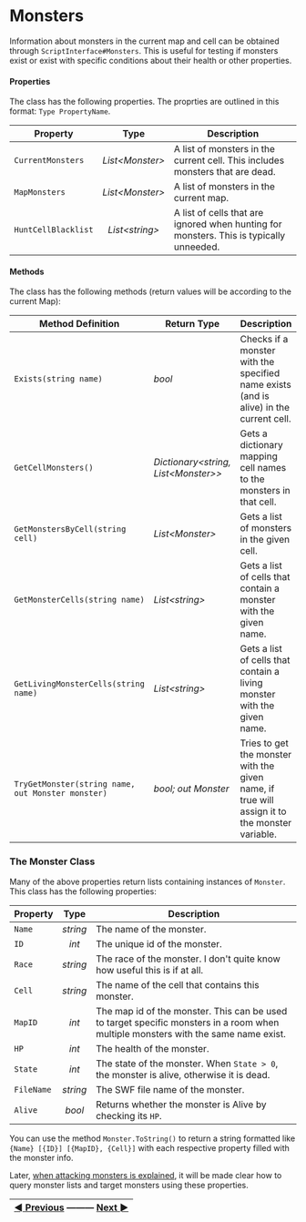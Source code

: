 Monsters
======
Information about monsters in the current map and cell can be obtained through `ScriptInterface#Monsters`. This is useful for testing if monsters exist or exist with specific conditions about their health or other properties.

#### Properties
The class has the following properties. The proprties are outlined in this format: `Type PropertyName`.

| Property | Type | Description |
|---|:---:|---|
| `CurrentMonsters` | *List\<Monster>* | A list of monsters in the current cell. This includes monsters that are dead. |
| `MapMonsters` | *List\<Monster>* | A list of monsters in the current map. |
| `HuntCellBlacklist` | *List\<string>* | A list of cells that are ignored when hunting for monsters. This is typically unneeded. |

#### Methods
The class has the following methods (return values will be according to the current Map):

| Method Definition | Return Type | Description |
|---|---|---|
| `Exists(string name)` | *bool* | Checks if a monster with the specified name exists (and is alive) in the current cell. |
| `GetCellMonsters()` | *Dictionary\<string, List\<Monster>>* | Gets a dictionary mapping cell names to the monsters in that cell. |
| `GetMonstersByCell(string cell)` | *List\<Monster>* | Gets a list of monsters in the given cell. |
| `GetMonsterCells(string name)` | *List\<string>* | Gets a list of cells that contain a monster with the given name. |
| `GetLivingMonsterCells(string name)` | *List\<string>* | Gets a list of cells that contain a living monster with the given name. |
| `TryGetMonster(string name, out Monster monster)` | *bool; out Monster* | Tries to get the monster with the given name, if true will assign it to the monster variable. |

### The Monster Class
Many of the above properties return lists containing instances of `Monster`. This class has the following properties:

| Property | Type | Description |
|---|:---:|---|
| `Name` | *string* | The name of the monster. |
| `ID` | *int* | The unique id of the monster. |
| `Race` | *string* | The race of the monster. I don't quite know how useful this is if at all. |
| `Cell` | *string* | The name of the cell that contains this monster. |
| `MapID` | *int* | The map id of the monster. This can be used to target specific monsters in a room when multiple monsters with the same name exist. |
| `HP` | *int* | The health of the monster. |
| `State` | *int* | The state of the monster. When `State > 0`, the monster is alive, otherwise it is dead. |
| `FileName` | *string* | The SWF file name of the monster. |
| `Alive` | *bool* | Returns whether the monster is Alive by checking its `HP`. |

You can use the method `Monster.ToString()` to return a string formatted like `{Name} [{ID}] [{MapID}, {Cell}]` with each respective property filled with the monster info.

Later, [when attacking monsters is explained](https://brenohenrike.github.io/RBotDocs/), it will be made clear how to query monster lists and target monsters using these properties.

|[◄ Previous](https://brenohenrike.github.io/RBotDocs/3%20Timings%20and%20Handlers "3. Timings & Handlers") ——— [Next ►](https://brenohenrike.github.io/RBotDocs/5%20Skills "5. Skills") |
| :---: |